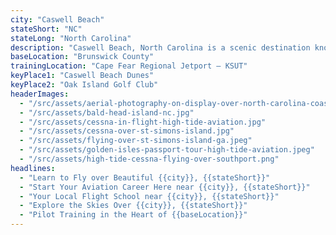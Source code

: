 ```yaml
---
city: "Caswell Beach"
stateShort: "NC"
stateLong: "North Carolina"
description: "Caswell Beach, North Carolina is a scenic destination known for its coastal beauty and regional charm. It offers an unforgettable view from the sky with landmarks like Caswell Beach Dunes and Oak Island Golf Club, making it a favorite among pilots and air tour guests."
baseLocation: "Brunswick County"
trainingLocation: "Cape Fear Regional Jetport – KSUT"
keyPlace1: "Caswell Beach Dunes"
keyPlace2: "Oak Island Golf Club"
headerImages:
  - "/src/assets/aerial-photography-on-display-over-north-carolina-coast.webp"
  - "/src/assets/bald-head-island-nc.jpg"
  - "/src/assets/cessna-in-flight-high-tide-aviation.jpg"
  - "/src/assets/cessna-over-st-simons-island.jpg"
  - "/src/assets/flying-over-st-simons-island-ga.jpeg"
  - "/src/assets/golden-isles-passport-tour-high-tide-aviation.jpeg"
  - "/src/assets/high-tide-cessna-flying-over-southport.png"
headlines:
  - "Learn to Fly over Beautiful {{city}}, {{stateShort}}"
  - "Start Your Aviation Career Here near {{city}}, {{stateShort}}"
  - "Your Local Flight School near {{city}}, {{stateShort}}"
  - "Explore the Skies Over {{city}}, {{stateShort}}"
  - "Pilot Training in the Heart of {{baseLocation}}"
---
```

